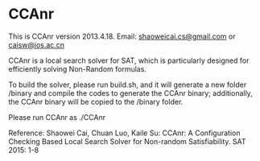 # CCAnr
This is CCAnr version 2013.4.18.
Email: shaoweicai.cs@gmail.com or caisw@ios.ac.cn

CCAnr is a local search solver for SAT, which is particularly designed for efficiently solving Non-Random formulas.

To build the solver, please run build.sh, and it will generate a new folder /binary and compile the codes to generate the CCAnr binary; additionally, the CCAnr binary will be copied to the /binary folder.

Please run CCAnr as
./CCAnr <instance file> <random seed>

Reference:
Shaowei Cai, Chuan Luo, Kaile Su:
CCAnr: A Configuration Checking Based Local Search Solver for Non-random Satisfiability. SAT 2015: 1-8

